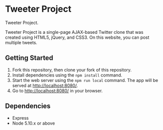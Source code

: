 # Tweeter Project

Tweeter Project.

Tweeter Project is a single-page AJAX-based Twitter clone that was created using HTML5, jQuery, and CSS3. On this website, you can post multiple tweets.

## Getting Started

1. Fork this repository, then clone your fork of this repository.
2. Install dependencies using the `npm install` command.
3. Start the web server using the `npm run local` command. The app will be served at <http://localhost:8080/>.
4. Go to <http://localhost:8080/> in your browser.

## Dependencies

- Express
- Node 5.10.x or above

